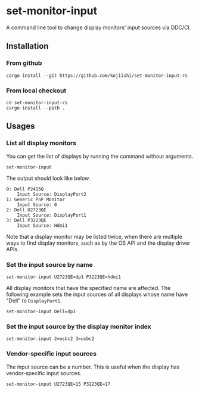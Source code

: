 # set-monitor-input

A command line tool to change display monitors' input sources via DDC/CI.

## Installation

### From github

```shell-session
cargo install --git https://github.com/kojiishi/set-monitor-input-rs
```

### From local checkout

```shell-session
cd set-monitor-input-rs
cargo install --path .
```

## Usages

### List all display monitors
You can get the list of displays by running the command without arguments.
```shell-session
set-monitor-input
```
The output should look like below.
```shell-session
0: Dell P2415Q
    Input Source: DisplayPort2
1: Generic PnP Monitor
    Input Source: 0
2: Dell U2723QE
    Input Source: DisplayPort1
3: Dell P3223QE
    Input Source: Hdmi1
```

Note that a display monitor may be listed twice,
when there are multiple ways to find display monitors,
such as by the OS API and the display driver APIs.

### Set the input source by name
```shell-session
set-monitor-input U2723QE=dp1 P3223QE=hdmi1
```

All display monitors that have the specified name are affected.
The following example sets the input sources of all displays
whose name have "Dell" to `DisplayPort1`.
```shell-session
set-monitor-input Dell=dp1
```

### Set the input source by the display monitor index
```shell-session
set-monitor-input 2=usbc2 3=usbc2
```

###  Vendor-specific input sources
The input source can be a number.
This is useful when the display has vendor-specific input sources.
```shell-session
set-monitor-input U2723QE=15 P3223QE=17
```
